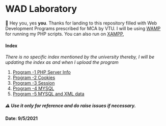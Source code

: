 # WAD Laboratory

:red_circle: Hey you, yes **you**. Thanks for landing to this repository filled with Web Development Programs prescribed for MCA by VTU. I will be using [WAMP](https://www.wampserver.com/en/) for running my PHP scripts. You can also run on [XAMPP](https://www.apachefriends.org/index.html), 

#### Index

*There is no specific index mentioned by the university thereby, I will be updating the index as and when I upload the program*

1. [Program -1 PHP Server Info](Program-1/)
2. [Program -2 Cookies](Program-2/)
3. [Program -3 Session](Program-3/)
4. [Program -4 MYSQL](Program-4/)
5. [Program -5 MYSQL and XML data](Program-5/)

##### :warning:  Use it only for reference and do raise issues if necessary.

**Date: 9/5/2021**

